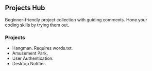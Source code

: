 ## Projects Hub
Beginner-friendly project collection with guiding comments. Hone your coding skills by trying them out.

### Projects
- Hangman.
    Requires words.txt.
- Amusement Park.
- User Authentication.
- Desktop Notifier.
